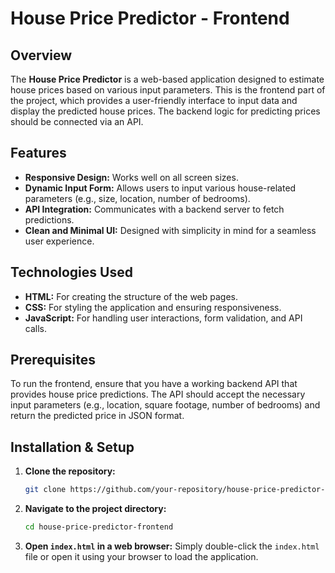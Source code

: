 # House Price Predictor - Frontend

## Overview

The **House Price Predictor** is a web-based application designed to estimate house prices based on various input parameters. This is the frontend part of the project, which provides a user-friendly interface to input data and display the predicted house prices. The backend logic for predicting prices should be connected via an API.

## Features

- **Responsive Design:** Works well on all screen sizes.
- **Dynamic Input Form:** Allows users to input various house-related parameters (e.g., size, location, number of bedrooms).
- **API Integration:** Communicates with a backend server to fetch predictions.
- **Clean and Minimal UI:** Designed with simplicity in mind for a seamless user experience.

## Technologies Used

- **HTML:** For creating the structure of the web pages.
- **CSS:** For styling the application and ensuring responsiveness.
- **JavaScript:** For handling user interactions, form validation, and API calls.

## Prerequisites

To run the frontend, ensure that you have a working backend API that provides house price predictions. The API should accept the necessary input parameters (e.g., location, square footage, number of bedrooms) and return the predicted price in JSON format.

## Installation & Setup

1. **Clone the repository:**
    ```bash
    git clone https://github.com/your-repository/house-price-predictor-frontend.git
    ```
2. **Navigate to the project directory:**
    ```bash
    cd house-price-predictor-frontend
    ```

3. **Open `index.html` in a web browser:**
   Simply double-click the `index.html` file or open it using your browser to load the application.
